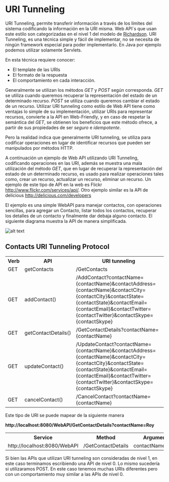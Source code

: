 URI Tunneling
=============

URI Tunneling, permite transferir información a través de los límites del sistema codificando la información 
en la URI misma. Web API´s que usan este estilo son categorizadas en el nivel 1 del modelo de [Richardson][1].
URI Tunneling, es una técnica simple y fácil de implementar, no se necesita de ningún framework especial 
para poder implementarlo. En Java por ejemplo podemos utilizar solamente Servlets.

En esta técnica requiere conocer:
* El template de las URIs
* El formato de la respuesta
* El comportamiento en cada interacción.

Generalmente se utilizan los métodos _GET_ y _POST_ según corresponda. _GET_ se utiliza cuando queremos recuperar 
la representación del estado de un determinado recurso. _POST_ se utiliza cuando queremos cambiar el estado de un 
recurso.
Utilizar URI tunneling como estilo de Web API tiene como ventajas lo simple de su implementación, utilizar URIs 
para representar recursos, convierte a la API en Web-Friendly, y en caso de respetar la semántica del _GET_, se 
obtienen los beneficios que este método ofrece, a partir de sus propiedades de ser _seguro_ e _idempotente_.

Pero la realidad indica que generalmente URI tunneling, se utiliza para codificar operaciones en lugar de identificar 
recursos que pueden ser manipulados por métodos HTTP.

A continuación un ejemplo de Web API utilizando URI Tunneling, codificando operaciones en las URI, 
además se muestra una mala utilización del método _GET_, que en lugar de recuperar la representación del 
estado de un determinado recurso, es usado para realizar operaciones tales como, crear un recurso, actualizar un recurso, eliminar un recurso. Un ejemplo de este tipo de API en la web es Flickr http://www.flickr.com/services/api/. Otro ejemplo similar es la API de delicious  http://delicious.com/developers

El ejemplo es una simple WebAPI para manejar contactos, con operaciones sencillas, para agregar un Contacto, 
listar todos los contactos, recuperar los detalles de un contacto y finalmente dar debaja alguno contacto. 
El siguiente diagrama muestra la API de manera simplificada.

![alt text](http://yuml.me/6b2fcaf0 "ContactsAPI")

Contacts URI Tunneling Protocol
-------------------------------

<table>
<TR><TH>Verb</TH>         <TH>API </TH>     <TH>URI tunneling</TH></TR>
<TR><TD>GET</TD>         <TD>getContacts</TD>              <TD>/GetContacts</TD></TR>
<TR><TD>GET</TD>          <TD>addContact()</TD>    <TD>/AddContact?contactName={contactName}&contactAddress={contactName}&contactCity={contactCity}&contactState={contactState}&contactEmail={contactEmail}&contactTwitter={contactTwitter}&contactSkype={contactSkype}</TD></TR>
<TR><TD>GET</TD>          <TD>getContactDetails()</TD>    <TD>/GetContactDetails?contactName={contactName}</TD></TR>
<TR><TD>GET</TD>       <TD>updateContact()</TD>    <TD>/UpdateContact?contactName={contactName}&contactAddress={contactName}&contactCity={contactCity}&contactState={contactState}&contactEmail={contactEmail}&contactTwitter={contactTwitter}&contactSkype={contactSkype}</TD></TR>
<TR><TD>GET</TD>       <TD>cancelContact()</TD>    <TD>/CancelContact?contactName={contactName}</TD></TR>
</table>

Este tipo de URI se puede mapear de la siguiente manera

__http://localhost:8080/WebAPI/GetContactDetails?contactName=Roy__

<table>
<TR><TH>Service</TH>         <TH>Method</TH>     <TH>Argument</TH></TR>
<TR><TD>http://localhost:8080/WebAPI</TD>         <TD>/GetContactDetails</TD>              <TD>contactName=Roy</TD></TR>
</table>


Si bien las APIs que utilizan URI tunneling son consideradas de nivel 1, en este caso terminamos escribiendo una API 
de nivel 0. Lo mismo sucedería si utilizaramos POST. En este caso tenemos muchas URIs diferentes pero con un comportamiento
muy similar a las APIs de nivel 0.



[1]: http://martinfowler.com/articles/richardsonMaturityModel.html        "Richardson"